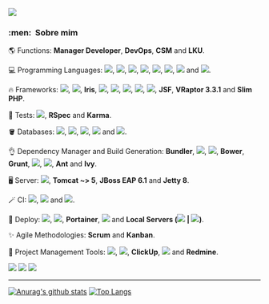 ![](https://komarev.com/ghpvc/?username=armando-couto&color=006bed)

<h3> :men: &nbsp;Sobre mim </h3>

<p align="left">
  🌎 Functions: <strong>Manager Developer</strong>, <strong>DevOps</strong>, <strong>CSM</strong> and <strong>LKU</strong>.
</p>

<p align="left">
  💻 Programming Languages: <a href="#" alt="#"><img src="https://img.shields.io/badge/Ruby-CC342D?style=for-the-badge&logo=ruby&logoColor=white"/></a>, <a href="#" alt="#"><img src="https://img.shields.io/badge/Go-00ADD8?style=for-the-badge&logo=go&logoColor=white"/></a>, <a href="#" alt="#">
  <img src="https://camo.githubusercontent.com/cf1a0ef083a2372d7f66b4691d5d25bfd8c098f42871e8da90edb1f32ed187c4/68747470733a2f2f696d672e736869656c64732e696f2f62616467652f2d4a6176615363726970742d626c61636b3f7374796c653d666c61742d737175617265266c6f676f3d6a617661736372697074"/></a>, <a href="#" alt="#">
  <img src="https://camo.githubusercontent.com/e17e119d8c9bb34ac9710be65d35d52a7e04cc260476760305525204df5f34b0/68747470733a2f2f696d672e736869656c64732e696f2f62616467652f2d4a6176612d3030373339363f7374796c653d666c61742d737175617265266c6f676f3d6a617661"/></a>, <a href="#" alt="#">
  <img src="https://img.shields.io/badge/Dart-0175C2?style=for-the-badge&logo=dart&logoColor=white"/></a>, <a href="#" alt="#">
  <img src="https://img.shields.io/badge/Kotlin-0095D5?&style=for-the-badge&logo=kotlin&logoColor=white"/></a>, <a href="#" alt="#">
  <img src="https://camo.githubusercontent.com/8b76dad952a5f01b227f0fc83168009e115d7a0c5f9eca6ea918d6ae4e71b8ff/68747470733a2f2f696d672e736869656c64732e696f2f62616467652f2d547970655363726970742d3030374143433f7374796c653d666c61742d737175617265266c6f676f3d74797065736372697074"/></a> and <a href="#" alt="#">
  <img src="https://img.shields.io/badge/PHP-777BB4?style=for-the-badge&logo=php&logoColor=white"/></a>.
</p>

<p align="left">
  🔥 Frameworks: <a href="#" alt="#"><img src="https://img.shields.io/badge/Ruby_on_Rails-CC0000?style=for-the-badge&logo=ruby-on-rails&logoColor=white"/></a>, <a href="#" alt="#"><img src="https://img.shields.io/badge/Vue.js-35495E?style=for-the-badge&logo=vuedotjs&logoColor=4FC08D"/></a>, <strong>Iris</strong>, <a href="#" alt="#">
  <img src="https://camo.githubusercontent.com/e69ce9578893114021fafce756e3f42896d1de997ebd999fa5305bda5ce22f4e/68747470733a2f2f696d672e736869656c64732e696f2f62616467652f2d496f6e69632d3338383046463f7374796c653d666c61742d737175617265266c6f676f3d696f6e6963266c6f676f436f6c6f723d7768697465"/></a>, <a href="#" alt="#">
  <img src="https://camo.githubusercontent.com/174977c27f60a8bdb18c0434360f1381ff22c92bf7402a5e8e21450d31c0305b/68747470733a2f2f696d672e736869656c64732e696f2f62616467652f2d416e67756c61722d4444303033313f7374796c653d666c61742d737175617265266c6f676f3d616e67756c6172"/></a>, <a href="#" alt="#"><img src="https://img.shields.io/badge/jQuery-0769AD?style=for-the-badge&logo=jquery&logoColor=white"/></a>, <a href="#" alt="#">
  <img src="https://camo.githubusercontent.com/d8f7e93bdb728c656b784b48c9229b2224067c147978e345773f21c0ac43f324/68747470733a2f2f696d672e736869656c64732e696f2f62616467652f2d537072696e672d3644423333463f7374796c653d666c61742d737175617265266c6f676f3d737072696e67266c6f676f436f6c6f723d7768697465"/></a>, <a href="#" alt="#"><img src="https://img.shields.io/badge/Spring_Boot-F2F4F9?style=for-the-badge&logo=spring-boot"/></a>, <strong>JSF</strong>, <strong>VRaptor 3.3.1</strong> and <strong>Slim PHP</strong>.
</p>

<p align="left">
  🧪 Tests: <a href="#" alt="#"><img src="https://img.shields.io/badge/Junit5-25A162?style=for-the-badge&logo=junit5&logoColor=white"/></a>, <strong>RSpec</strong> and <strong>Karma</strong>.
</p>

<p align="left">
  🪣 Databases: <a href="#" alt="#"><img src="https://img.shields.io/badge/PostgreSQL-316192?style=for-the-badge&logo=postgresql&logoColor=white"/></a>, <a href="#" alt="#">
  <img src="https://camo.githubusercontent.com/392fa71fd2737088b6d21ba33f3d2fb6e1ac7c61142cdbe56c1d688ecf781ab8/68747470733a2f2f696d672e736869656c64732e696f2f62616467652f2d4d6f6e676f44422d626c61636b3f7374796c653d666c61742d737175617265266c6f676f3d6d6f6e676f6462"/></a>, <a href="#" alt="#">
  <img src="https://camo.githubusercontent.com/e2d7cd23da0444893705e2927f3d5de4c3cb03b93fe119c637c16ab485cd378d/68747470733a2f2f696d672e736869656c64732e696f2f62616467652f2d53514c2532305365727665722d4343323932373f7374796c653d666c61742d737175617265266c6f676f3d6d6963726f736f66742d73716c2d736572766572266c6f676f436f6c6f723d7768697465"/></a>, <a href="#" alt="#">
  <img src="https://camo.githubusercontent.com/0b8c9a9b23895b6df5ee44e3cb68d7b8287cf5e232fa6f439f5756e2d853c494/68747470733a2f2f696d672e736869656c64732e696f2f62616467652f46697265626173652d4646434132383f7374796c653d666c61742d737175617265266c6f676f3d6669726562617365266c6f676f436f6c6f723d7768697465"/></a> and <a href="#" alt="#">
  <img src="https://camo.githubusercontent.com/4eade77f6242a74645c408f1cc48b4c05f3c7c8a74d0bf15c2a1e259e4d357d9/68747470733a2f2f696d672e736869656c64732e696f2f62616467652f2d4d7953514c2d3434373941313f7374796c653d666c61742d737175617265266c6f676f3d6d7973716c266c6f676f436f6c6f723d7768697465"/></a>.
</p>

<p align="left">
  👌 Dependency Manager and Build Generation: <strong>Bundler</strong>, <a href="#" alt="#"><img src="https://img.shields.io/badge/npm-CB3837?style=for-the-badge&logo=npm&logoColor=white"/></a>, <a href="#" alt="#"><img src="https://img.shields.io/badge/apache_maven-C71A36?style=for-the-badge&logo=apachemaven&logoColor=white"/></a>, <strong>Bower</strong>, <strong>Grunt</strong>, <a href="#" alt="#"><img src="https://img.shields.io/badge/gradle-02303A?style=for-the-badge&logo=gradle&logoColor=white"/></a>, <a href="#" alt="#"><img src="https://img.shields.io/badge/Node.js-339933?style=for-the-badge&logo=nodedotjs&logoColor=white"/></a>, <strong>Ant</strong> and <strong>Ivy</strong>.
</p>

<p align="left">
  🖥️ Server: <a href="#" alt="#"><img src="https://img.shields.io/badge/Nginx-009639?style=for-the-badge&logo=nginx&logoColor=white"/></a>, <strong>Tomcat ~> 5</strong>, <strong>JBoss EAP 6.1</strong> and <strong>Jetty 8</strong>.
</p>

<p align="left">
  🪄 CI: <a href="#" alt="#"><img src="https://img.shields.io/badge/GitHub_Actions-2088FF?style=for-the-badge&logo=github-actions&logoColor=white"/></a>, <a href="#" alt="#"><img src="https://img.shields.io/badge/Bitbucket-0747a6?style=for-the-badge&logo=bitbucket&logoColor=white"/></a> and <a href="#" alt="#"><img src="https://img.shields.io/badge/Jenkins-D24939?style=for-the-badge&logo=Jenkins&logoColor=white"/></a>.
</p>

<p align="left">
  🏬 Deploy: <a href="#" alt="#">
  <img src="https://camo.githubusercontent.com/204410115a0bb658668e7446bfc6a7eadb6a96a98d81daba65ddaaa541e95f58/68747470733a2f2f696d672e736869656c64732e696f2f62616467652f2d446f636b65722d3234393645443f7374796c653d666c61742d737175617265266c6f676f3d646f636b6572266c6f676f436f6c6f723d7768697465"/></a>, <a href="#" alt="#"><img src="https://img.shields.io/badge/Amazon_AWS-FF9900?style=for-the-badge&logo=amazonaws&logoColor=white"/></a>, <strong>Portainer</strong>, <a href="#" alt="#"><img src="https://img.shields.io/badge/Heroku-430098?style=for-the-badge&logo=heroku&logoColor=white"/></a> and <strong>Local Servers (<a href="#" alt="#"><img src="https://img.shields.io/badge/Ubuntu-E95420?style=for-the-badge&logo=ubuntu&logoColor=white"/></a> | <a href="#" alt="#"><img src="https://img.shields.io/badge/Windows-0078D6?style=for-the-badge&logo=windows&logoColor=white"/></a>)</strong>.
</p>

<p align="left">
  ✨ Agile Methodologies: <strong>Scrum</strong> and <strong>Kanban</strong>.
</p>

<p align="left">
  🚧 Project Management Tools: <a href="#" alt="#">
  <img src="https://camo.githubusercontent.com/a95eb8afd7ec4675e0d4888b07848a18ca7a23421d9a8b9e9c61d4c01e984948/68747470733a2f2f696d672e736869656c64732e696f2f62616467652f2d4a4952412d3030353243433f7374796c653d666c61742d737175617265266c6f676f3d6a697261"/></a>, <a href="#" alt="#">
  <img src="https://camo.githubusercontent.com/cc30bafe0dff6e08e6394085af4f06b8d381a94b2979f0ddc52b0deb7d068ebe/68747470733a2f2f696d672e736869656c64732e696f2f62616467652f2d4a46726f672d3431424634373f7374796c653d666c61742d737175617265266c6f676f3d6a66726f67266c6f676f436f6c6f723d7768697465"/></a>, <strong>ClickUp</strong>, <a href="#" alt="#"><img src="https://img.shields.io/badge/Trello-0052CC?style=for-the-badge&logo=trello&logoColor=white"/></a> and <strong>Redmine</strong>.
</p>

<p align="left">
<a href="https://www.linkedin.com/in/armando-couto-a841ba53/" alt="Linkedin">
  <img src="https://img.shields.io/badge/-Linkedin-0e76a8?style=flat-square&logo=Linkedin&logoColor=white&link=https://www.linkedin.com/in/armando-couto-a841ba53/" /></a>
  
<a href="https://twitter.com/ArmandoCouto" alt="Twitter">
  <img src="https://img.shields.io/badge/-Twitter-0e76a8?style=flat&logo=Twitter&logoColor=white&color=9cf&link=https://twitter.com/ArmandoCouto"/></a>

<a href="https://armandocouto.com.br/" alt="Site Personal">
  <img src="https://img.shields.io/badge/-Site_Personal-0e76a8?style=flat&logoColor=white&color=orange&link=https://armandocouto.com.br/"/></a>
</p>

<hr/>

[![Anurag's github stats](https://github-readme-stats.vercel.app/api?username=armando-couto&show_icons=true&theme=chartreuse-dark)](https://github.com/armando-couto/github-readme-stats)
[![Top Langs](https://github-readme-stats.vercel.app/api/top-langs/?username=armando-couto&show_icons=true&theme=chartreuse-dark&layout=compact)](https://github.com/anuraghazra/github-readme-stats)

